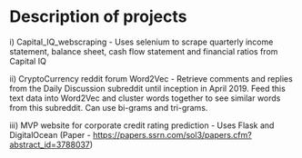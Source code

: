 # Description of projects

i) Capital_IQ_webscraping - Uses selenium to scrape quarterly income statement, balance sheet, cash flow statement and financial ratios from Capital IQ

ii) CryptoCurrency reddit forum Word2Vec - Retrieve comments and replies from the Daily Discussion subreddit until inception in April 2019. 
Feed this text data into Word2Vec and cluster words together to see similar words from this subreddit. Can use bi-grams and tri-grams.

iii) MVP website for corporate credit rating prediction - Uses Flask and DigitalOcean (Paper - https://papers.ssrn.com/sol3/papers.cfm?abstract_id=3788037)
